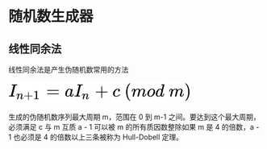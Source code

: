 # 随机数生成器

## 线性同余法

线性同余法是产生伪随机数常用的方法

![equa](equation.svg)

生成的伪随机数序列最大周期 m，范围在 0 到 m-1 之间。要达到这个最大周期，必须满足
c 与 m 互质
a - 1 可以被 m 的所有质因数整除如果 m 是 4 的倍数，a - 1 也必须是 4 的倍数以上三条被称为 Hull-Dobell 定理。
